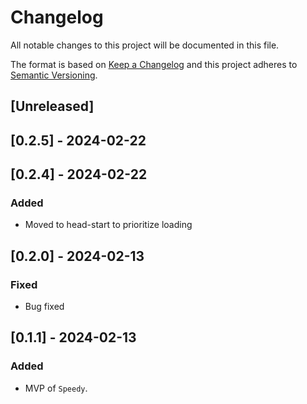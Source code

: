 # Changelog

All notable changes to this project will be documented in this file.

The format is based on [Keep a Changelog](http://keepachangelog.com/en/1.0.0/)
and this project adheres to [Semantic Versioning](http://semver.org/spec/v2.0.0.html).

## [Unreleased]

## [0.2.5] - 2024-02-22

## [0.2.4] - 2024-02-22

### Added

- Moved to head-start to prioritize loading

## [0.2.0] - 2024-02-13

### Fixed

- Bug fixed

## [0.1.1] - 2024-02-13

### Added

- MVP of `Speedy`.
